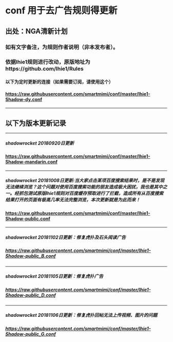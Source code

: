 # conf 用于去广告规则得更新
## 出处：NGA清新计划 
### 如有文字备注，为规则作者说明（非本发布者）。
### 依据lhie1规则进行改动，原版地址为https://github.com/lhie1/Rules
#### 以下为定时更新的连接（如果需要订阅，请使用这个）
#### https://raw.githubusercontent.com/smartmimi/conf/master/lhie1-Shadow-dy.conf
------------------------------------------------------------------------------------------------------------------------------------------
## 以下为版本更新记录
------------------------------------------------------------------------------------------------------------------------------------------
##### shadowrocket 20180920日更新
#### https://raw.githubusercontent.com/smartmimi/conf/master/lhie1-Shadow-mandarin.conf
------------------------------------------------------------------------------------------------------------------------------------------
##### shadowrocket 20181008日更新:当大家点击某项百度搜索结果时，是不是发现无法继续浏览？这个问题对使用百度搜索功能的朋友造成极大困扰，我也是其中之一。经抓包测试原版lhie1规则对百度缓存预取进行了拦截，造成所有从百度搜索结果打开的页面有极高几率无法完整浏览，本次更新就是为此而来！
#### https://raw.githubusercontent.com/smartmimi/conf/master/lhie1-Shadow-public.conf
------------------------------------------------------------------------------------------------------------------------------------------
##### shadowrocket 20181102日更新：修复虎扑及石头阅读广告
##### https://raw.githubusercontent.com/smartmimi/conf/master/lhie1-Shadow-public_B.conf
------------------------------------------------------------------------------------------------------------------------------------------
##### shadowrocket 20181105日更新：修复虎扑广告
##### https://raw.githubusercontent.com/smartmimi/conf/master/lhie1-Shadow-public_D.conf
------------------------------------------------------------------------------------------------------------------------------------------
##### shadowrocket 20181106日更新：修复虎扑回帖无法上传视频、图片的问题
##### https://raw.githubusercontent.com/smartmimi/conf/master/lhie1-Shadow-public_G.conf
